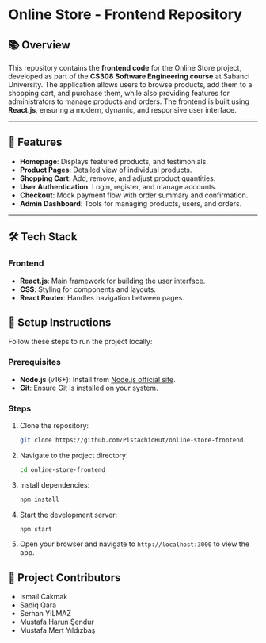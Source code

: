 # Online Store - Frontend Repository

## 📚 Overview
This repository contains the **frontend code** for the Online Store project, developed as part of the **CS308 Software Engineering course** at Sabanci University. The application allows users to browse products, add them to a shopping cart, and purchase them, while also providing features for administrators to manage products and orders. The frontend is built using **React.js**, ensuring a modern, dynamic, and responsive user interface.

---

## 🚀 Features
- **Homepage**: Displays featured products, and testimonials.
- **Product Pages**: Detailed view of individual products.
- **Shopping Cart**: Add, remove, and adjust product quantities.
- **User Authentication**: Login, register, and manage accounts.
- **Checkout**: Mock payment flow with order summary and confirmation.
- **Admin Dashboard**: Tools for managing products, users, and orders.

---

## 🛠️ Tech Stack
### **Frontend**
- **React.js**: Main framework for building the user interface.
- **CSS**: Styling for components and layouts.
- **React Router**: Handles navigation between pages.
## 🔧 Setup Instructions
Follow these steps to run the project locally:

### **Prerequisites**
- **Node.js** (v16+): Install from [Node.js official site](https://nodejs.org/).
- **Git**: Ensure Git is installed on your system.

### **Steps**
1. Clone the repository:
   ```bash
   git clone https://github.com/PistachioHut/online-store-frontend
   ```
2. Navigate to the project directory:
   ```bash
   cd online-store-frontend
   ```
3. Install dependencies:
   ```bash
   npm install
   ```
4. Start the development server:
   ```bash
   npm start
   ```
5. Open your browser and navigate to `http://localhost:3000` to view the app.


## 🧪 Project Contributors

- Ismail Cakmak
- Sadiq Qara
- Serhan YILMAZ
- Mustafa Harun Şendur
- Mustafa Mert Yıldızbaş
